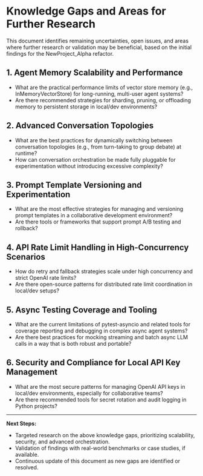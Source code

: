# Knowledge Gaps and Areas for Further Research

This document identifies remaining uncertainties, open issues, and areas where further research or validation may be beneficial, based on the initial findings for the NewProject_Alpha refactor.

## 1. Agent Memory Scalability and Performance
- What are the practical performance limits of vector store memory (e.g., InMemoryVectorStore) for long-running, multi-user agent systems?
- Are there recommended strategies for sharding, pruning, or offloading memory to persistent storage in local/dev environments?

## 2. Advanced Conversation Topologies
- What are the best practices for dynamically switching between conversation topologies (e.g., from turn-taking to group debate) at runtime?
- How can conversation orchestration be made fully pluggable for experimentation without introducing excessive complexity?

## 3. Prompt Template Versioning and Experimentation
- What are the most effective strategies for managing and versioning prompt templates in a collaborative development environment?
- Are there tools or frameworks that support prompt A/B testing and rollback?

## 4. API Rate Limit Handling in High-Concurrency Scenarios
- How do retry and fallback strategies scale under high concurrency and strict OpenAI rate limits?
- Are there open-source patterns for distributed rate limit coordination in local/dev setups?

## 5. Async Testing Coverage and Tooling
- What are the current limitations of pytest-asyncio and related tools for coverage reporting and debugging in complex async agent systems?
- Are there best practices for mocking streaming and batch async LLM calls in a way that is both robust and portable?

## 6. Security and Compliance for Local API Key Management
- What are the most secure patterns for managing OpenAI API keys in local/dev environments, especially for collaborative teams?
- Are there recommended tools for secret rotation and audit logging in Python projects?

---

**Next Steps:**
- Targeted research on the above knowledge gaps, prioritizing scalability, security, and advanced orchestration.
- Validation of findings with real-world benchmarks or case studies, if available.
- Continuous update of this document as new gaps are identified or resolved.